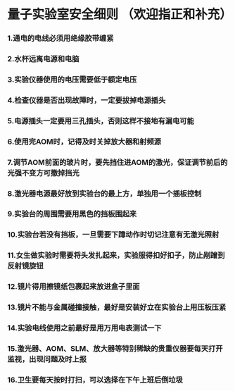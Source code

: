 # 量子实验室安全细则 （欢迎指正和补充）

### 1.通电的电线必须用绝缘胶带缠紧

### 2.水杯远离电源和电脑

### 3.实验仪器使用的电压需要低于额定电压

### 4.检查仪器是否出现故障时，一定要拔掉电源插头

### 5.电源插头一定要用三孔插头，否则这样不接地有漏电可能

### 6.使用完AOM时，记得及时关掉放大器和射频源

### 7.调节AOM前面的玻片时，要先挡住进AOM的激光，保证调节前后的光强不变方可撤掉挡光

### 8.激光器电源最好放到实验台的最上方，单独用一个插板控制

### 9.实验台的周围需要用黑色的挡板围起来

### 10.实验台若没有挡板，一旦需要下蹲动作时切记注意有无激光照射

### 11.女生做实验时需要将头发扎起来，实验服得扣好扣子，防止剐蹭到反射镜旋钮

### 12.镜片得用擦镜纸包裹起来放进盒子里面

### 13.镜片不能与金属碰撞接触，最好是安装好立在实验台上用压板压紧

### 14.实验电线使用之前最好是用万用电表测试一下

### 15.激光器、AOM、SLM、放大器等特别稀缺的贵重仪器要每天打开监视，出现问题及时上报

### 16.卫生要每天按时打扫，可以选择在下午上班后倒垃圾

